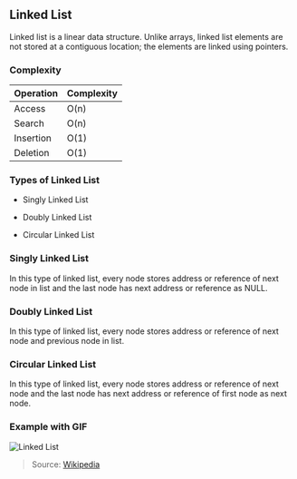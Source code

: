 ## Linked List

Linked list is a linear data structure. Unlike arrays, linked list elements are not stored at a contiguous location; the elements are linked using pointers.

### Complexity

| Operation | Complexity |
| --------- | ---------- |
| Access    | O(n)       |
| Search    | O(n)       |
| Insertion | O(1)       |
| Deletion  | O(1)       |

### Types of Linked List

- Singly Linked List

- Doubly Linked List

- Circular Linked List

### Singly Linked List

In this type of linked list, every node stores address or reference of next node in list and the last node has next address or reference as NULL.

### Doubly Linked List

In this type of linked list, every node stores address or reference of next node and previous node in list.

### Circular Linked List

In this type of linked list, every node stores address or reference of next node and the last node has next address or reference of first node as next node.

### Example with GIF

![Linked List](https://upload.wikimedia.org/wikipedia/commons/6/6d/Singly-linked-list.svg)

> Source: [Wikipedia](https://www.wikimedia.org/)
